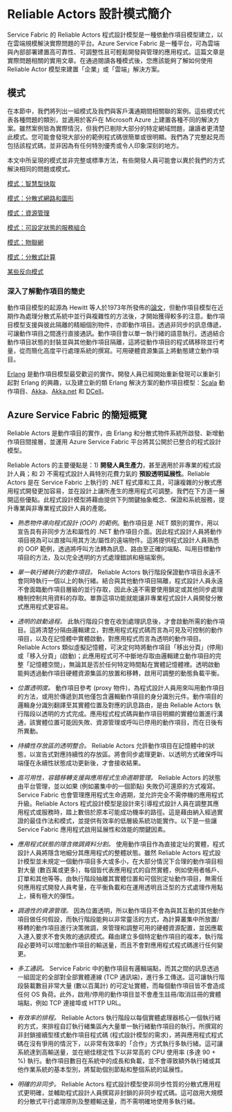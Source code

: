 <properties
   pageTitle="Reliable Actors 模式和反向模式 | Microsoft Azure"
   description="提供下列各項的概觀：動作項目程式設計模型、適用於 Service Fabric Reliable Actors 的設計模式，以及所要避免的一些反向模式。"
   services="service-fabric"
   documentationCenter=".net"
   authors="vturecek"
   manager="timlt"
   editor=""/>

<tags
   ms.service="service-fabric"
   ms.devlang="dotnet"
   ms.topic="article"
   ms.tgt_pltfrm="NA"
   ms.workload="NA"
   ms.date="08/11/2015"
   ms.author="vturecek"/>

# Reliable Actors 設計模式簡介

Service Fabric 的 Reliable Actors 程式設計模型是一種依動作項目模型建立，以在雲端規模解決實際問題的平台。Azure Service Fabric 是一種平台，可為雲端與內部部署建置高可靠性、可調整性且可輕鬆開發與管理的應用程式。這篇文章是實際問題相關的實用文章。在通過閱讀各種模式後，您應該能夠了解如何使用 Reliable Actor 模型來建置「企業」或「雲端」解決方案。

## 模式

在本節中，我們將列出一組模式及我們與客戶溝通期間相關聯的案例。這些模式代表各種問題的類別，並適用於客戶在 Microsoft Azure 上建置各種不同的解決方案。雖然案例皆為實際情況，但我們已剔除大部分的特定網域問題，讓讀者更清楚此模式。您可能會發現大部分的範例程式碼很簡單或很明顯。我們為了完整起見而包括該程式碼，並非因為有任何特別優秀或令人印象深刻的地方。

本文中所呈現的模式並非完整或標準方法，有些開發人員可能會以異於我們的方式解決相同的問題或模式。

[模式：智慧型快取](service-fabric-reliable-actors-pattern-smart-cache.md)

[模式：分散式網路和圖形](service-fabric-reliable-actors-pattern-distributed-networks-and-graphs.md)

[模式：資源管理](service-fabric-reliable-actors-pattern-resource-governance.md)

[模式：可設定狀態的服務組合](service-fabric-reliable-actors-pattern-stateful-service-composition.md)

[模式：物聯網](service-fabric-reliable-actors-pattern-internet-of-things.md)

[模式：分散式計算](service-fabric-reliable-actors-pattern-distributed-computation.md)

[某些反向模式](service-fabric-reliable-actors-anti-patterns.md)

### 深入了解動作項目的簡史

動作項目模型的起源為 Hewitt 等人於1973年所發佈的[論文](http://dl.acm.org/citation.cfm?id=1624804)，但動作項目模型在近期作為處理分散式系統中並行與複雜性的方法後，才開始獲得較多的注意。動作項目模型支援與彼此隔離的精細個別物件，亦即動作項目。透過非同步的訊息傳遞，可讓動作項目之間進行直接通訊。動作項目會以單一執行緒的語意執行。透過結合動作項目狀態的封裝並與其他動作項目隔離，這將從動作項目的程式碼移除並行考量，從而簡化高度平行處理系統的撰寫。可用硬體資源集區上將動態建立動作項目。

[Erlang](http://www.erlang.org/) 是動作項目模型最受歡迎的實作。開發人員已經開始重新發現可以重新引起對 Erlang 的興趣，以及建立新的類 Erlang 解決方案的動作項目模型：[Scala](http://www.scala-lang.org/) 動作項目、[Akka](http://akka.io)、[Akka.net](http://getakka.net/) 和 [DCell](http://research.microsoft.com/pubs/75988/dcell.pdf)。

## Azure Service Fabric 的簡短概覽

Reliable Actors 是動作項目的實作，由 Erlang 和分散式物件系統所啟發、新增動作項目間接層，並運用 Azure Service Fabric 平台將其公開於已整合的程式設計模型。

Reliable Actors 的主要優點是：1) **開發人員生產力**，甚至適用於非專業的程式設計人員；和 2) 不需程式設計人員特別花費力氣的 **預設透明延展性**。Reliable Actors 是在 Service Fabric 上執行的 .NET 程式庫和工具，可讓複雜的分散式應用程式開發更加容易，並在設計上讓所產生的應用程式可調整。我們在下方逐一展開這些優點。此程式設計模型將藉由提供下列關鍵抽象概念、保證和系統服務，提升專業與非專業程式設計人員的產能。

* *熟悉物件導向程式設計 (OOP) 的範例*。動作項目是 .NET 類別的實作，用以宣告具有非同步方法和屬性的 .NET 動作項目介面。因此程式設計人員將動作項目視為可以直接叫用其方法/屬性的遠端物件。這將提供程式設計人員熟悉的 OOP 範例，透過將呼叫方法轉為訊息、路由至正確的端點、叫用目標動作項目的方法，及以完全透明的方式處理錯誤和極端案例。

* *單一執行緒執行的動作項目。* Reliable Actors 執行階段保證動作項目永遠不會同時執行一個以上的執行緒。結合與其他動作項目隔離，程式設計人員永遠不會面臨動作項目層級的並行存取，因此永遠不需要使用鎖定或其他同步處理機制控制共用資料的存取。單靠這項功能就能讓非專業程式設計人員開發分散式應用程式更容易。

* *透明的啟動過程。* 此執行階段只會在收到處理訊息後，才會啟動所需的動作項目。這將清楚分隔由邏輯建立，對應用程式程式碼而言為可見及可控制的動作項目，以及在記憶體中實體啟動，對應用程式而言為透明的動作項目。Reliable Actors 類似虛擬記憶體，可決定何時將動作項目「移出分頁」(停用) 或「移入分頁」(啟動)；此應用程式可不中斷地存取由邏輯建立動作項目的完整「記憶體空間」，無論其是否於任何特定時間點在實體記憶體裡。透明啟動能夠透過動作項目硬體資源集區的放置和移轉，啟用可調整的動態負載平衡。

* *位置透明度。* 動作項目參考 (proxy 物件)，為程式設計人員用來叫用動作項目的方法，或用於傳遞到其他僅包含邏輯動作項目的身分識別元件。動作項目的邏輯身分識別翻譯至其實體位置及對應的訊息路由，是由 Reliable Actors 執行階段以透明的方式完成。應用程式程式碼與動作項目明顯的實體位置進行溝通，該實體位置可能因失敗、資源管理或呼叫已停用的動作項目，而在日後有所異動。

* *持續性存放區的透明整合。* Reliable Actors 允許動作項目在記憶體中的狀態，以宣告式對應持續性的存放區。將會同步處理更新、以透明方式確保呼叫端僅在永續性狀態成功更新後，才會接收結果。

* *高可用性，容錯移轉支援與應用程式生命週期管理。* Reliable Actors 的狀態由平台管理，並以如果 (例如叢集中的一個節點) 失敗仍可還原的方式複寫。Service Fabric 也會管理應用程式生命週期，並允許完全不需停機的應用程式升級。Reliable Actors 程式設計模型是設計來引導程式設計人員在調整其應用程式或服務時，踏上數倍於原本可能成功機率的路徑。這是藉由納入經過實證的最佳作法和模式，並提供有效率的低層級系統功能實作。以下是一些讓 Service Fabric 應用程式啟用延展性和效能的關鍵因素。

* *應用程式狀態的隱含微調資料分割。* 使用動作項目作為直接定址的實體，程式設計人員將隱含地細分其應用程式的整體狀態。雖然 Reliable Actors 程式設計模型並未規定一個動作項目多大或多小，在大部分情況下合理的動作項目相對大量 (數百萬或更多)，每個皆代表應用程式的自然實體，例如使用者帳戶、訂單和其他等等。由執行階段抽離其實體位置和可個別定址動作項目，無需任何應用程式開發人員考量，在平衡負載和在運用透明且泛型的方式處理作用點上，擁有極大的彈性。

* *調適性的資源管理。* 因為位置透明，所以動作項目不會為與其互動的其他動作項目做任何假設，而執行階段能夠以非常靈活的方式，為計算叢集中所放置/移轉的動作項目進行決策微調，來管理和調整可用的硬體資源配置，並因應載入連入要求不會失敗的通訊模式。藉由建立多個特定動作項目的複本，執行階段必要時可以增加動作項目的輸送量，而且不會對應用程式程式碼進行任何變更。

* *多工通訊。* Service Fabric 中的動作項目有邏輯端點，而其之間的訊息透過一組固定的全部對全部實體連線 (TCP 通訊端)，進行多工傳送。這可讓執行階段裝載數目非常大量 (數以百萬計) 的可定址實體，而每個動作項目皆不會造成任何 OS 負荷。此外，啟用/停用的動作項目並不會產生註冊/取消註冊的實體端點，例如 TCP 連接埠或 HTTP URL。

* *有效率的排程。* Reliable Actors 執行階段以每個實體處理器核心一個執行緒的方式，來排程自訂執行緒集區內大量單一執行緒動作項目的執行。所撰寫的非封鎖接續型樣式動作項目程式碼 (程式設計模型的需求)，將與應用程式程式碼在沒有爭用的情況下，以非常有效率的「合作」方式執行多執行緒。這可讓系統達到高輸送量，並在絕佳穩定性下以非常高的 CPU 使用率 (多達 90 + %) 執行。動作項目數目在系統中的成長和負載，並不會導致額外執行緒或其他作業系統的基本型別，將幫助個別節點和整個系統的延展性。

* *明確的非同步。* Reliable Actors 程式設計模型使非同步性質的分散式應用程式更明確，並輔助程式設計人員撰寫非封鎖的非同步程式碼。這可啟用大規模的分散式平行處理原則及整體輸送量，而不需明確地使用多執行緒。

<!---HONumber=Nov15_HO2-->
